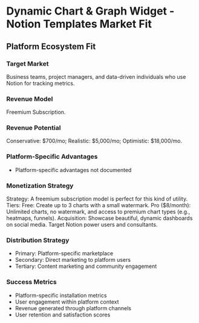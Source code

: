 # Dynamic Chart & Graph Widget - Notion Templates Market Fit

## Platform Ecosystem Fit

### Target Market
Business teams, project managers, and data-driven individuals who use Notion for tracking metrics.

### Revenue Model
Freemium Subscription.

### Revenue Potential
Conservative: $700/mo; Realistic: $5,000/mo; Optimistic: $18,000/mo.

### Platform-Specific Advantages
- Platform-specific advantages not documented

### Monetization Strategy
Strategy: A freemium subscription model is perfect for this kind of utility. Tiers: Free: Create up to 3 charts with a small watermark. Pro ($8/month): Unlimited charts, no watermark, and access to premium chart types (e.g., heatmaps, funnels). Acquisition: Showcase beautiful, dynamic dashboards on social media. Target Notion power users and consultants.

### Distribution Strategy
- Primary: Platform-specific marketplace
- Secondary: Direct marketing to platform users
- Tertiary: Content marketing and community engagement

### Success Metrics
- Platform-specific installation metrics
- User engagement within platform context
- Revenue generated through platform channels
- User retention and satisfaction scores
